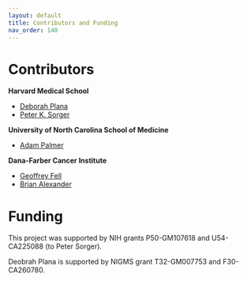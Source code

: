 ```yaml
---
layout: default
title: Contributors and Funding 
nav_order: 140
---
```


# Contributors

**Harvard Medical School**
* [Deborah Plana](https://connects.catalyst.harvard.edu/Profiles/display/Person/159270)
* [Peter K. Sorger](https://connects.catalyst.harvard.edu/Profiles/display/Person/6970)

**University of North Carolina School of Medicine**
* [Adam Palmer](https://www.med.unc.edu/pharm/directory/adam-palmer-phd/)

**Dana-Farber Cancer Institute**
* [Geoffrey Fell](https://ds.dfci.harvard.edu/our-people/geoffrey-fell-ms/)
* [Brian Alexander](https://www.dfhcc.harvard.edu/insider/member-detail/member/brian-alexander-md-mph/)

# Funding
This project was supported by NIH grants P50-GM107618 and U54-CA225088 (to Peter Sorger). 

Deobrah Plana is supported by NIGMS grant T32-GM007753 and F30-CA260780.

